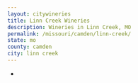 ```yaml
---
layout: citywineries
title: Linn Creek Wineries
description: Wineries in Linn Creek, MO
permalink: /missouri/camden/linn-creek/
state: mo
county: camden
city: linn creek
---
```

-
